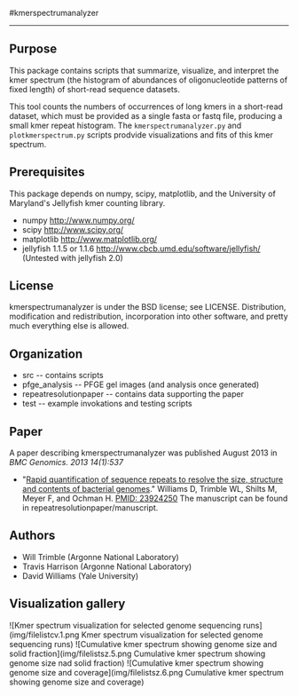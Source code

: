 #kmerspectrumanalyzer
***

## Purpose
This package contains scripts that summarize, visualize, and 
interpret the kmer spectrum (the histogram of abundances of 
oligonucleotide patterns of fixed length) of short-read 
sequence datasets.  

This tool counts the numbers of occurrences of long kmers
in a short-read dataset, which must be provided as a single 
fasta or fastq file, producing a small kmer repeat histogram.
The `kmerspectrumanalyzer.py` and `plotkmerspectrum.py` scripts 
prodvide visualizations and fits of this kmer spectrum. 

## Prerequisites
This package depends on numpy, scipy, matplotlib, and 
the University of Maryland's Jellyfish kmer counting library.

*   numpy http://www.numpy.org/
*   scipy http://www.scipy.org/
*   matplotlib http://www.matplotlib.org/
*   jellyfish 1.1.5 or 1.1.6  http://www.cbcb.umd.edu/software/jellyfish/ 
(Untested with jellyfish 2.0)

## License
kmerspectrumanalyzer is under the BSD license; see LICENSE.
Distribution, modification and redistribution, incorporation
into other software, and pretty much everything else is allowed.

## Organization
*   src    -- contains scripts
*   pfge_analysis  -- PFGE gel images (and analysis once generated)
*   repeatresolutionpaper  -- contains data supporting the paper
*   test -- example invokations and testing scripts

## Paper
A paper describing kmerspectrumanalyzer was
published August 2013 in *BMC Genomics. 2013 14(1):537*
* "[Rapid quantification of sequence repeats to resolve the size, 
structure and contents of bacterial genomes](http://www.ncbi.nlm.nih.gov/pmc/articles/PMC3751351/)."
Williams D, Trimble WL, Shilts M, Meyer F, and Ochman H. 
[PMID: 23924250](http://www.ncbi.nlm.nih.gov/pubmed/20634954)
The manuscript can be found in repeatresolutionpaper/manuscript.

## Authors
*   Will Trimble (Argonne National Laboratory)
*   Travis Harrison (Argonne National Laboratory)
*   David Williams (Yale University)
 
## Visualization gallery

![Kmer spectrum visualization for selected genome sequencing runs](img/filelistcv.1.png Kmer spectrum visualization for selected genome sequencing runs)
![Cumulative kmer spectrum showing genome size and solid fraction](img/filelistsz.5.png Cumulative kmer spectrum showing genome size nad solid fraction)
![Cumulative kmer spectrum showing genome size and coverage](img/filelistsz.6.png Cumulative kmer spectrum showing genome size and coverage)
